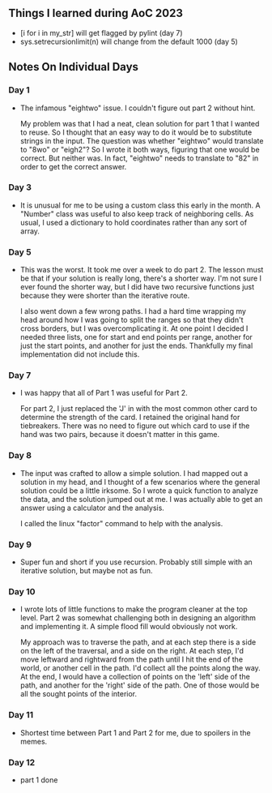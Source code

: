 ## Things I learned during AoC 2023

  - [i for i in my_str] will get flagged by pylint (day 7)
  - sys.setrecursionlimit(n) will change from the default 1000 (day 5)

## Notes On Individual Days

### Day 1

  - The infamous "eightwo" issue. I couldn't figure out part 2 without hint.

    My problem was that I had a neat, clean solution for part 1 that I
    wanted to reuse. So I thought that an easy way to do it would be to
    substitute strings in the input. The question was whether "eightwo"
    would translate to "8wo" or "eigh2"? So I wrote it both ways, figuring
    that one would be correct. But neither was. In fact, "eightwo" needs to
    translate to "82" in order to get the correct answer.

### Day 3

  - It is unusual for me to be using a custom class this early in the month.
    A "Number" class was useful to also keep track of neighboring cells. As
    usual, I used a dictionary to hold coordinates rather than any sort of
    array.

### Day 5

  - This was the worst. It took me over a week to do part 2. The lesson
    must be that if your solution is really long, there's a shorter way.
    I'm not sure I ever found the shorter way, but I did have two recursive
    functions just because they were shorter than the iterative route.

    I also went down a few wrong paths. I had a hard time wrapping my head
    around how I was going to split the ranges so that they didn't cross
    borders, but I was overcomplicating it. At one point I decided I needed
    three lists, one for start and end points per range, another for just
    the start points, and another for just the ends. Thankfully my final
    implementation did not include this.

### Day 7

  - I was happy that all of Part 1 was useful for Part 2.
    
    For part 2, I just replaced the 'J' in with the most common other card to
    determine the strength of the card. I retained the original hand for
    tiebreakers. There was no need to figure out which card to use if the
    hand was two pairs, because it doesn't matter in this game.

### Day 8

  - The input was crafted to allow a simple solution. I had mapped out
    a solution in my head, and I thought of a few scenarios where the general
    solution could be a little irksome. So I wrote a quick function to
    analyze the data, and the solution jumped out at me. I was actually
    able to get an answer using a calculator and the analysis.

    I called the linux "factor" command to help with the analysis.


### Day 9

  - Super fun and short if you use recursion. Probably still simple
    with an iterative solution, but maybe not as fun.


### Day 10

  - I wrote lots of little functions to make the program cleaner at
    the top level. Part 2 was somewhat challenging both in designing
    an algorithm and implementing it. A simple flood fill would
    obviously not work.

    My approach was to traverse the path, and at each step there is
    a side on the left of the traversal, and a side on the right. At
    each step, I'd move leftward and rightward from the path until I
    hit the end of the world, or another cell in the path. I'd collect
    all the points along the way. At the end, I would have a collection
    of points on the 'left' side of the path, and another for the
    'right' side of the path. One of those would be all the sought
    points of the interior.

### Day 11

  - Shortest time between Part 1 and Part 2 for me, due to spoilers in
    the memes.

### Day 12

  - part 1 done
